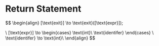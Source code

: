# Return Statement
$$
\begin{align}
[\text{exit}] \to \text{exit}([\text{expr}]);

\\
[\text{expr}] \to 
\begin{cases}
    \text{int}\\
    \text{identifer}
\end{cases}
\\
\text{identifer} \to \text{int}\\
\end{align}
$$